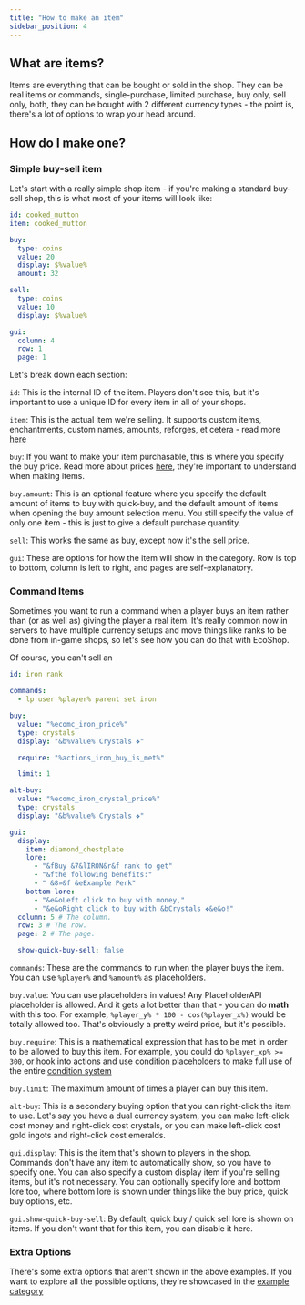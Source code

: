 ```yaml
---
title: "How to make an item"
sidebar_position: 4
---
```


## What are items?

Items are everything that can be bought or sold in the shop. They can be real items or
commands, single-purchase, limited purchase, buy only, sell only, both, they can be bought
with 2 different currency types - the point is, there's a lot of options to wrap your head around.

## How do I make one?

### Simple buy-sell item

Let's start with a really simple shop item - if you're making a standard buy-sell shop, this
is what most of your items will look like:

```yaml
id: cooked_mutton
item: cooked_mutton

buy:
  type: coins
  value: 20
  display: $%value%
  amount: 32

sell:
  type: coins
  value: 10
  display: $%value%

gui:
  column: 4
  row: 1
  page: 1
```

Let's break down each section:

`id`: This is the internal ID of the item. Players don't see this, but it's important
to use a unique ID for every item in all of your shops.

`item`: This is the actual item we're selling. It supports custom items, enchantments,
custom names, amounts, reforges, et cetera - read
more [here](https://plugins.auxilor.io/all-plugins/the-item-lookup-system)

`buy`: If you want to make your item purchasable, this is where you specify the buy price.
Read more about prices [here](https://plugins.auxilor.io/all-plugins/prices), they're important
to understand when making items.

`buy.amount`: This is an optional feature where you specify the default amount of items
to buy with quick-buy, and the default amount of items when opening the buy amount selection
menu. You still specify the value of only one item - this is just to give a default purchase
quantity.

`sell`: This works the same as buy, except now it's the sell price.

`gui`: These are options for how the item will show in the category. Row is top to bottom,
column is left to right, and pages are self-explanatory.

### Command Items

Sometimes you want to run a command when a player buys an item rather than (or as well as)
giving the player a real item. It's really common now in servers to have multiple currency
setups and move things like ranks to be done from in-game shops, so let's see how you can
do that with EcoShop.

Of course, you can't sell an

```yaml
id: iron_rank

commands:
  - lp user %player% parent set iron

buy:
  value: "%ecomc_iron_price%"
  type: crystals
  display: "&b%value% Crystals ❖"

  require: "%actions_iron_buy_is_met%"

  limit: 1

alt-buy:
  value: "%ecomc_iron_crystal_price%"
  type: crystals
  display: "&b%value% Crystals ❖"

gui:
  display:
    item: diamond_chestplate
    lore:
      - "&fBuy &7&lIRON&r&f rank to get"
      - "&fthe following benefits:"
      - " &8»&f &eExample Perk"
    bottom-lore:
      - "&e&oLeft click to buy with money,"
      - "&e&oRight click to buy with &bCrystals ❖&e&o!"
  column: 5 # The column.
  row: 3 # The row.
  page: 2 # The page.

  show-quick-buy-sell: false
```

`commands`: These are the commands to run when the player buys the item. You can use `%player%` and
`%amount%` as placeholders.

`buy.value`: You can use placeholders in values! Any PlaceholderAPI placeholder is allowed. And it
gets a lot better than that - you can do **math** with this too. For example, `%player_y% * 100 - cos(%player_x%)`
would be totally allowed too. That's obviously a pretty weird price, but it's possible.

`buy.require`: This is a mathematical expression that has to be met in order to be allowed to
buy this item. For example, you could do `%player_xp% >= 300`, or hook into actions and use
[condition placeholders](https://plugins.auxilor.io/actions/placeholderapi) to make full use of
the entire [condition system](https://plugins.auxilor.io/effects/configuring-a-condition)

`buy.limit`: The maximum amount of times a player can buy this item.

`alt-buy`: This is a secondary buying option that you can right-click the item to use. Let's say
you have a dual currency system, you can make left-click cost money and right-click cost crystals,
or you can make left-click cost gold ingots and right-click cost emeralds.

`gui.display`: This is the item that's shown to players in the shop. Commands don't have any
item to automatically show, so you have to specify one. You can also specify a custom display item
if you're selling items, but it's not necessary. You can optionally specify lore and bottom lore too,
where bottom lore is shown under things like the buy price, quick buy options, etc.

`gui.show-quick-buy-sell`: By default, quick buy / quick sell lore is shown on items. If you don't
want that for this item, you can disable it here.

### Extra Options

There's some extra options that aren't shown in the above examples. If you want to explore all
the possible options, they're showcased in the [example category](https://github.com/Auxilor/EcoShop/blob/main/eco-core/core-plugin/src/main/resources/categories/_example.yml)
